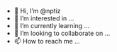 - 👋 Hi, I’m @nptiz
- 👀 I’m interested in ...
- 🌱 I’m currently learning ...
- 💞️ I’m looking to collaborate on ...
- 📫 How to reach me ...

<!---
nptiz/nptiz is a ✨ special ✨ repository because its `README.md` (this file) appears on your GitHub profile.
You can click the Preview link to take a look at your changes.
--->
